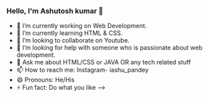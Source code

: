 ### Hello, I'm Ashutosh kumar 👋



 
- 🔭 I’m currently working on Web Development.
- 🌱 I’m currently learning HTML & CSS.
- 👯 I’m looking to collaborate on Youtube.
- 🤔 I’m looking for help with someone who is passionate about web development.
- 💬 Ask me about HTML/CSS or JAVA OR any tech related stuff
- 📫 How to reach me: Instagram- iashu_pandey
- 😄 Pronouns: He/His
- ⚡ Fun fact: Do what you like
-->
